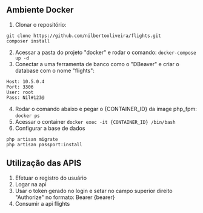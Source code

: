 ## Ambiente Docker

1. Clonar o repositório:
  ```
 git clone https://github.com/nilbertooliveira/flights.git
 composer install
 ```
2. Acessar a pasta do projeto "docker" e rodar o comando:
	`docker-compose up -d`
3. Conectar a uma ferramenta de banco como o "DBeaver" e criar o database com o nome "flights":
```
Host: 10.5.0.4
Port: 3306
User: root
Pass: Nil#123@
```
4. Rodar o comando abaixo e pegar o {CONTAINER_ID} da image php_fpm:
`docker ps`
5. Acessar o container
`docker exec -it {CONTAINER_ID} /bin/bash`
6. Configurar a base de dados
```
php artisan migrate
php artisan passport:install
```

## Utilização das APIS
1. Efetuar o registro do usuário
2. Logar na api
3. Usar o token gerado no login e setar no campo superior direito "Authorize" no formato: Bearer {bearer}
4. Consumir a api flights
